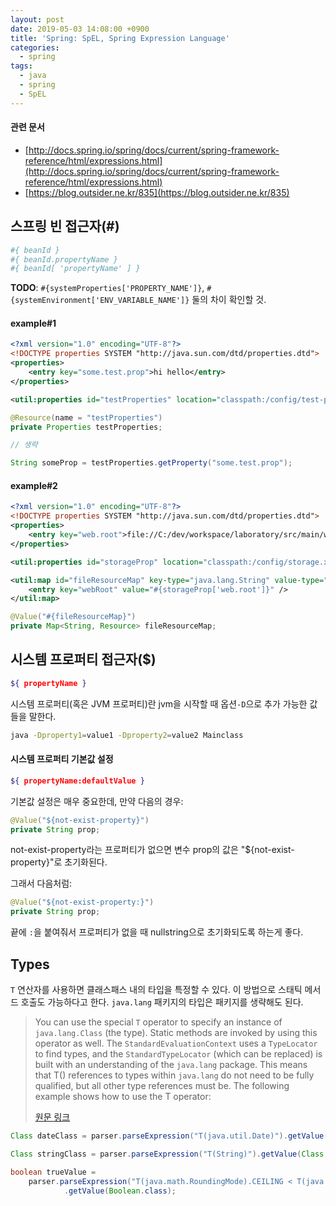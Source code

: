 ```yaml
---
layout: post
date: 2019-05-03 14:08:00 +0900
title: 'Spring: SpEL, Spring Expression Language'
categories:
  - spring
tags:
  - java
  - spring
  - SpEL
---
```


#### 관련 문서

- [http://docs.spring.io/spring/docs/current/spring-framework-reference/html/expressions.html](http://docs.spring.io/spring/docs/current/spring-framework-reference/html/expressions.html)
- [https://blog.outsider.ne.kr/835](https://blog.outsider.ne.kr/835)

## 스프링 빈 접근자(#)

```bash
#{ beanId }
#{ beanId.propertyName }
#{ beanId[ 'propertyName' ] }
```

**TODO**: `#{systemProperties['PROPERTY_NAME']}`, `#{systemEnvironment['ENV_VARIABLE_NAME']}` 둘의 차이 확인할 것.

#### example\#1

```xml
<?xml version="1.0" encoding="UTF-8"?>
<!DOCTYPE properties SYSTEM "http://java.sun.com/dtd/properties.dtd">
<properties>
    <entry key="some.test.prop">hi hello</entry>
</properties>
```

```xml
<util:properties id="testProperties" location="classpath:/config/test-properties.xml" />
```

```java
@Resource(name = "testProperties")
private Properties testProperties;

// 생략

String someProp = testProperties.getProperty("some.test.prop");
```

#### example\#2

```xml
<?xml version="1.0" encoding="UTF-8"?>
<!DOCTYPE properties SYSTEM "http://java.sun.com/dtd/properties.dtd">
<properties>
    <entry key="web.root">file://C:/dev/workspace/laboratory/src/main/webapp</entry>
</properties>
```

```xml
<util:properties id="storageProp" location="classpath:/config/storage.xml" />
```

```xml
<util:map id="fileResourceMap" key-type="java.lang.String" value-type="org.springframework.core.io.Resource">
    <entry key="webRoot" value="#{storageProp['web.root']}" />
</util:map>
```

```java
@Value("#{fileResourceMap}")
private Map<String, Resource> fileResourceMap;
```

## 시스템 프로퍼티 접근자($)

```bash
${ propertyName }
```

시스템 프로퍼티(혹은 JVM 프로퍼티)란 jvm을 시작할 때 옵션`-D`으로 추가 가능한 값들을 말한다.

```bash
java -Dproperty1=value1 -Dproperty2=value2 Mainclass
```

#### 시스템 프로퍼티 기본값 설정

```bash
${ propertyName:defaultValue }
```

기본값 설정은 매우 중요한데, 만약 다음의 경우:

```java
@Value("${not-exist-property}")
private String prop;
```

not-exist-property라는 프로퍼티가 없으면 변수 prop의 값은 "${not-exist-property}"로 초기화된다.

그래서 다음처럼:

```java
@Value("${not-exist-property:}")
private String prop;
```

끝에 `:`을 붙여줘서 프로퍼티가 없을 때 nullstring으로 초기화되도록 하는게 좋다.

## Types

`T` 연산자를 사용하면 클래스패스 내의 타입을 특정할 수 있다. 이 방법으로 스태틱 메서드 호출도 가능하다고 한다. `java.lang` 패키지의 타입은 패키지를 생략해도 된다.

> You can use the special `T` operator to specify an instance of `java.lang.Class` (the type). Static methods are invoked by using this operator as well. The `StandardEvaluationContext` uses a `TypeLocator` to find types, and the `StandardTypeLocator` (which can be replaced) is built with an understanding of the `java.lang` package. This means that T() references to types within `java.lang` do not need to be fully qualified, but all other type references must be. The following example shows how to use the T operator:
>
>[원문 링크](https://docs.spring.io/spring/docs/current/spring-framework-reference/core.html#expressions-types)

```java
Class dateClass = parser.parseExpression("T(java.util.Date)").getValue(Class.class);

Class stringClass = parser.parseExpression("T(String)").getValue(Class.class);

boolean trueValue =
    parser.parseExpression("T(java.math.RoundingMode).CEILING < T(java.math.RoundingMode).FLOOR")
            .getValue(Boolean.class);
```
